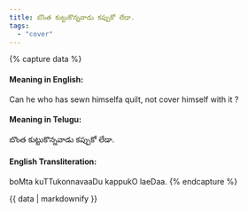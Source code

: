 ```yaml
---
title: బొంత కుట్టుకొన్నవాడు కప్పుకో లేడా.
tags:
  - "cover"
---
```


{% capture data %}
#### Meaning in English:
Can he who has sewn himselfa quilt, not cover himself with it ?

#### Meaning in Telugu:
బొంత కుట్టుకొన్నవాడు కప్పుకో లేడా.

#### English Transliteration:
boMta kuTTukonnavaaDu kappukO laeDaa.
{% endcapture %}

<div class="notice">{{ data | markdownify }}</div>

